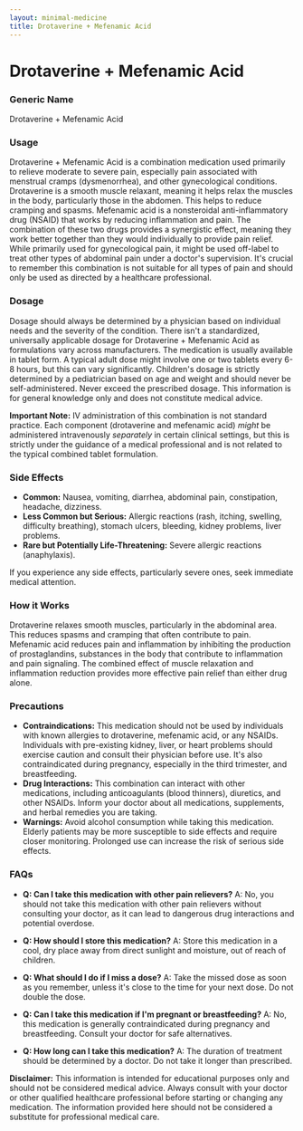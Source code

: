 ```yaml
---
layout: minimal-medicine
title: Drotaverine + Mefenamic Acid
---
```


# Drotaverine + Mefenamic Acid
### Generic Name
Drotaverine + Mefenamic Acid

### Usage
Drotaverine + Mefenamic Acid is a combination medication used primarily to relieve moderate to severe pain, especially pain associated with menstrual cramps (dysmenorrhea), and other gynecological conditions.  Drotaverine is a smooth muscle relaxant, meaning it helps relax the muscles in the body, particularly those in the abdomen. This helps to reduce cramping and spasms. Mefenamic acid is a nonsteroidal anti-inflammatory drug (NSAID) that works by reducing inflammation and pain.  The combination of these two drugs provides a synergistic effect, meaning they work better together than they would individually to provide pain relief. While primarily used for gynecological pain, it might be used off-label to treat other types of abdominal pain under a doctor's supervision.  It's crucial to remember this combination is not suitable for all types of pain and should only be used as directed by a healthcare professional.

### Dosage
Dosage should always be determined by a physician based on individual needs and the severity of the condition.  There isn't a standardized, universally applicable dosage for Drotaverine + Mefenamic Acid as formulations vary across manufacturers.  The medication is usually available in tablet form.  A typical adult dose might involve one or two tablets every 6-8 hours, but this can vary significantly.  Children's dosage is strictly determined by a pediatrician based on age and weight and should never be self-administered.  Never exceed the prescribed dosage.  This information is for general knowledge only and does not constitute medical advice.


**Important Note:**  IV administration of this combination is not standard practice.  Each component (drotaverine and mefenamic acid) *might* be administered intravenously *separately* in certain clinical settings, but this is strictly under the guidance of a medical professional and is not related to the typical combined tablet formulation.

### Side Effects

* **Common:** Nausea, vomiting, diarrhea, abdominal pain, constipation, headache, dizziness.
* **Less Common but Serious:**  Allergic reactions (rash, itching, swelling, difficulty breathing), stomach ulcers, bleeding, kidney problems, liver problems.  
* **Rare but Potentially Life-Threatening:** Severe allergic reactions (anaphylaxis).


If you experience any side effects, particularly severe ones, seek immediate medical attention.


### How it Works
Drotaverine relaxes smooth muscles, particularly in the abdominal area. This reduces spasms and cramping that often contribute to pain. Mefenamic acid reduces pain and inflammation by inhibiting the production of prostaglandins, substances in the body that contribute to inflammation and pain signaling.  The combined effect of muscle relaxation and inflammation reduction provides more effective pain relief than either drug alone.

### Precautions

* **Contraindications:**  This medication should not be used by individuals with known allergies to drotaverine, mefenamic acid, or any NSAIDs.  Individuals with pre-existing kidney, liver, or heart problems should exercise caution and consult their physician before use.  It's also contraindicated during pregnancy, especially in the third trimester, and breastfeeding.
* **Drug Interactions:**  This combination can interact with other medications, including anticoagulants (blood thinners), diuretics, and other NSAIDs. Inform your doctor about all medications, supplements, and herbal remedies you are taking.
* **Warnings:**  Avoid alcohol consumption while taking this medication.  Elderly patients may be more susceptible to side effects and require closer monitoring.  Prolonged use can increase the risk of serious side effects.

### FAQs

* **Q: Can I take this medication with other pain relievers?** A: No, you should not take this medication with other pain relievers without consulting your doctor, as it can lead to dangerous drug interactions and potential overdose.

* **Q: How should I store this medication?** A: Store this medication in a cool, dry place away from direct sunlight and moisture, out of reach of children.

* **Q: What should I do if I miss a dose?** A: Take the missed dose as soon as you remember, unless it's close to the time for your next dose. Do not double the dose.

* **Q: Can I take this medication if I'm pregnant or breastfeeding?** A: No, this medication is generally contraindicated during pregnancy and breastfeeding.  Consult your doctor for safe alternatives.

* **Q:  How long can I take this medication?** A: The duration of treatment should be determined by a doctor. Do not take it longer than prescribed.


**Disclaimer:** This information is intended for educational purposes only and should not be considered medical advice. Always consult with your doctor or other qualified healthcare professional before starting or changing any medication.  The information provided here should not be considered a substitute for professional medical care.
